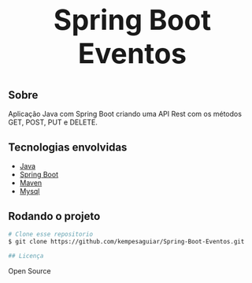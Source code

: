 <h1 align="center" style="font-size:4em">Spring Boot Eventos</h1>

## Sobre
Aplicação Java com Spring Boot criando uma API Rest com os métodos GET, POST, PUT e DELETE.

## Tecnologias envolvidas

- <a target="_blank" href="https://java.com/">Java</a> 
- <a target="_blank" href="https://spring.io/">Spring Boot</a>
- <a target="_blank" href="https://maven.apache.org/">Maven</a>
- <a target="_blank" href="https://www.mysql.com/">Mysql</a> 


## Rodando o projeto

```bash
# Clone esse repositorio
$ git clone https://github.com/kempesaguiar/Spring-Boot-Eventos.git

## Licença

```
Open Source

```





